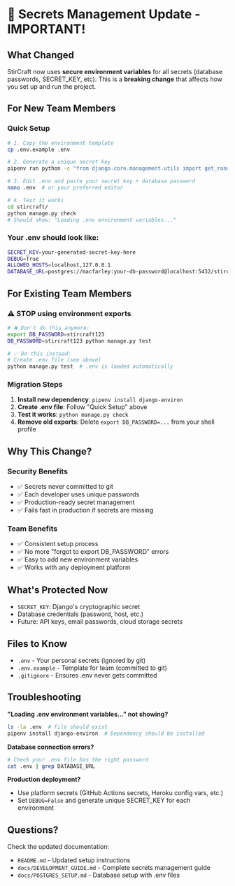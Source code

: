 # 🔐 Secrets Management Update - IMPORTANT!

## What Changed
StirCraft now uses **secure environment variables** for all secrets (database passwords, SECRET_KEY, etc). This is a **breaking change** that affects how you set up and run the project.

## For New Team Members

### Quick Setup
```bash
# 1. Copy the environment template
cp .env.example .env

# 2. Generate a unique secret key
pipenv run python -c "from django.core.management.utils import get_random_secret_key; print('SECRET_KEY=' + get_random_secret_key())"

# 3. Edit .env and paste your secret key + database password
nano .env  # or your preferred editor

# 4. Test it works
cd stircraft/
python manage.py check
# Should show: "Loading .env environment variables..."
```

### Your .env should look like:
```bash
SECRET_KEY=your-generated-secret-key-here
DEBUG=True
ALLOWED_HOSTS=localhost,127.0.0.1
DATABASE_URL=postgres://macfarley:your-db-password@localhost:5432/stircraft
```

## For Existing Team Members

### ⚠️ STOP using environment exports
```bash
# ❌ Don't do this anymore:
export DB_PASSWORD=stircraft123
DB_PASSWORD=stircraft123 python manage.py test

# ✅ Do this instead:
# Create .env file (see above)
python manage.py test  # .env is loaded automatically
```

### Migration Steps
1. **Install new dependency**: `pipenv install django-environ`
2. **Create .env file**: Follow "Quick Setup" above
3. **Test it works**: `python manage.py check`
4. **Remove old exports**: Delete `export DB_PASSWORD=...` from your shell profile

## Why This Change?

### Security Benefits
- ✅ Secrets never committed to git
- ✅ Each developer uses unique passwords
- ✅ Production-ready secret management
- ✅ Fails fast in production if secrets are missing

### Team Benefits
- ✅ Consistent setup process
- ✅ No more "forgot to export DB_PASSWORD" errors
- ✅ Easy to add new environment variables
- ✅ Works with any deployment platform

## What's Protected Now
- `SECRET_KEY`: Django's cryptographic secret
- Database credentials (password, host, etc.)
- Future: API keys, email passwords, cloud storage secrets

## Files to Know
- `.env` - Your personal secrets (ignored by git)
- `.env.example` - Template for team (committed to git)
- `.gitignore` - Ensures .env never gets committed

## Troubleshooting

**"Loading .env environment variables..." not showing?**
```bash
ls -la .env  # File should exist
pipenv install django-environ  # Dependency should be installed
```

**Database connection errors?**
```bash
# Check your .env file has the right password
cat .env | grep DATABASE_URL
```

**Production deployment?**
- Use platform secrets (GitHub Actions secrets, Heroku config vars, etc.)
- Set `DEBUG=False` and generate unique SECRET_KEY for each environment

## Questions?
Check the updated documentation:
- `README.md` - Updated setup instructions
- `docs/DEVELOPMENT_GUIDE.md` - Complete secrets management guide
- `docs/POSTGRES_SETUP.md` - Database setup with .env files
